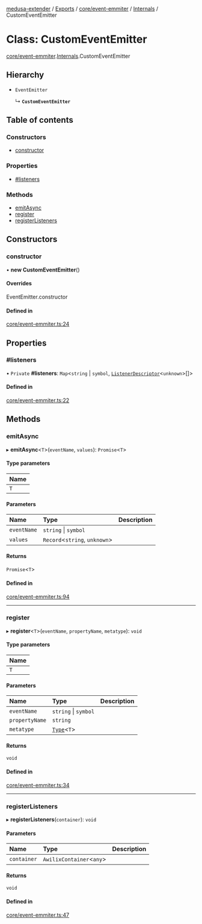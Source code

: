 [medusa-extender](../README.md) / [Exports](../modules.md) / [core/event-emmiter](../modules/core_event_emmiter.md) / [Internals](../modules/core_event_emmiter.Internals.md) / CustomEventEmitter

# Class: CustomEventEmitter

[core/event-emmiter](../modules/core_event_emmiter.md).[Internals](../modules/core_event_emmiter.Internals.md).CustomEventEmitter

## Hierarchy

- `EventEmitter`

  ↳ **`CustomEventEmitter`**

## Table of contents

### Constructors

- [constructor](core_event_emmiter.Internals.CustomEventEmitter.md#constructor)

### Properties

- [#listeners](core_event_emmiter.Internals.CustomEventEmitter.md##listeners)

### Methods

- [emitAsync](core_event_emmiter.Internals.CustomEventEmitter.md#emitasync)
- [register](core_event_emmiter.Internals.CustomEventEmitter.md#register)
- [registerListeners](core_event_emmiter.Internals.CustomEventEmitter.md#registerlisteners)

## Constructors

### constructor

• **new CustomEventEmitter**()

#### Overrides

EventEmitter.constructor

#### Defined in

[core/event-emmiter.ts:24](https://github.com/adrien2p/medusa-extender/blob/12c4270/src/core/event-emmiter.ts#L24)

## Properties

### #listeners

• `Private` **#listeners**: `Map`<`string` \| `symbol`, [`ListenerDescriptor`](../modules/core_event_emmiter.Internals.md#listenerdescriptor)<`unknown`\>[]\>

#### Defined in

[core/event-emmiter.ts:22](https://github.com/adrien2p/medusa-extender/blob/12c4270/src/core/event-emmiter.ts#L22)

## Methods

### emitAsync

▸ **emitAsync**<`T`\>(`eventName`, `values`): `Promise`<`T`\>

#### Type parameters

| Name |
| :------ |
| `T` |

#### Parameters

| Name | Type | Description |
| :------ | :------ | :------ |
| `eventName` | `string` \| `symbol` |  |
| `values` | `Record`<`string`, `unknown`\> |  |

#### Returns

`Promise`<`T`\>

#### Defined in

[core/event-emmiter.ts:94](https://github.com/adrien2p/medusa-extender/blob/12c4270/src/core/event-emmiter.ts#L94)

___

### register

▸ **register**<`T`\>(`eventName`, `propertyName`, `metatype`): `void`

#### Type parameters

| Name |
| :------ |
| `T` |

#### Parameters

| Name | Type | Description |
| :------ | :------ | :------ |
| `eventName` | `string` \| `symbol` |  |
| `propertyName` | `string` |  |
| `metatype` | [`Type`](../interfaces/core_types.Type.md)<`T`\> |  |

#### Returns

`void`

#### Defined in

[core/event-emmiter.ts:34](https://github.com/adrien2p/medusa-extender/blob/12c4270/src/core/event-emmiter.ts#L34)

___

### registerListeners

▸ **registerListeners**(`container`): `void`

#### Parameters

| Name | Type | Description |
| :------ | :------ | :------ |
| `container` | `AwilixContainer`<`any`\> |  |

#### Returns

`void`

#### Defined in

[core/event-emmiter.ts:47](https://github.com/adrien2p/medusa-extender/blob/12c4270/src/core/event-emmiter.ts#L47)
